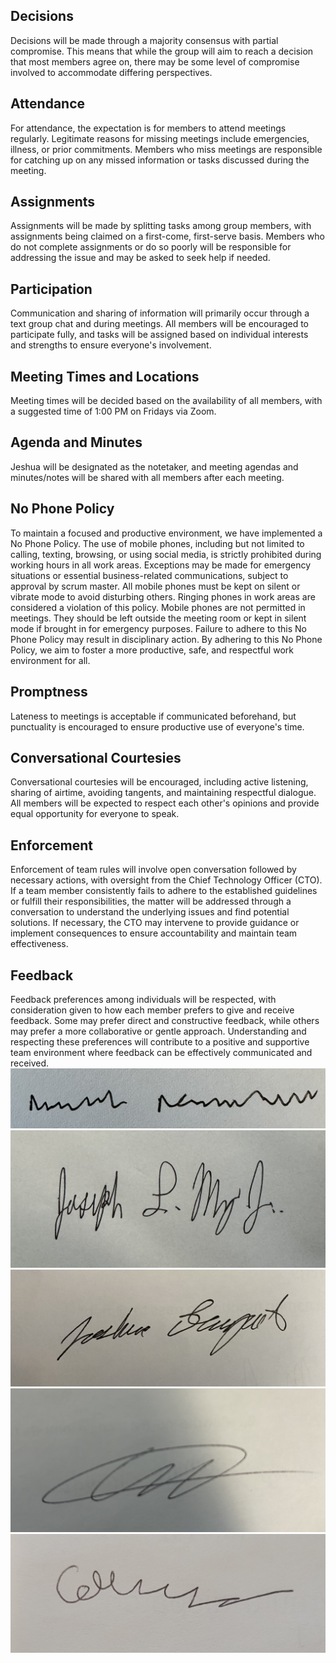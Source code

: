 ## Decisions
Decisions will be made through a majority consensus with partial compromise. This means that while the group will aim to reach a decision that most members agree on, there may be some level of compromise involved to accommodate differing perspectives.
## Attendance
For attendance, the expectation is for members to attend meetings regularly. Legitimate reasons for missing meetings include emergencies, illness, or prior commitments. Members who miss meetings are responsible for catching up on any missed information or tasks discussed during the meeting.
## Assignments
Assignments will be made by splitting tasks among group members, with assignments being claimed on a first-come, first-serve basis. Members who do not complete assignments or do so poorly will be responsible for addressing the issue and may be asked to seek help if needed.
## Participation
Communication and sharing of information will primarily occur through a text group chat and during meetings. All members will be encouraged to participate fully, and tasks will be assigned based on individual interests and strengths to ensure everyone's involvement.
## Meeting Times and Locations
Meeting times will be decided based on the availability of all members, with a suggested time of 1:00 PM on Fridays via Zoom.
## Agenda and Minutes
Jeshua will be designated as the notetaker, and meeting agendas and minutes/notes will be shared with all members after each meeting.
## No Phone Policy

To maintain a focused and productive environment, we have implemented a No Phone Policy. The use of mobile phones, including but not limited to calling, texting, browsing, or using social media, is strictly prohibited during working hours in all work areas. Exceptions may be made for emergency situations or essential business-related communications, subject to approval by scrum master. All mobile phones must be kept on silent or vibrate mode to avoid disturbing others. Ringing phones in work areas are considered a violation of this policy. Mobile phones are not permitted in meetings. They should be left outside the meeting room or kept in silent mode if brought in for emergency purposes. Failure to adhere to this No Phone Policy may result in disciplinary action. By adhering to this No Phone Policy, we aim to foster a more productive, safe, and respectful work environment for all.
## Promptness
Lateness to meetings is acceptable if communicated beforehand, but punctuality is encouraged to ensure productive use of everyone's time.
## Conversational Courtesies
Conversational courtesies will be encouraged, including active listening, sharing of airtime, avoiding tangents, and maintaining respectful dialogue. All members will be expected to respect each other's opinions and provide equal opportunity for everyone to speak.
## Enforcement
Enforcement of team rules will involve open conversation followed by necessary actions, with oversight from the Chief Technology Officer (CTO). If a team member consistently fails to adhere to the established guidelines or fulfill their responsibilities, the matter will be addressed through a conversation to understand the underlying issues and find potential solutions. If necessary, the CTO may intervene to provide guidance or implement consequences to ensure accountability and maintain team effectiveness.
## Feedback
Feedback preferences among individuals will be respected, with consideration given to how each member prefers to give and receive feedback. Some may prefer direct and constructive feedback, while others may prefer a more collaborative or gentle approach. Understanding and respecting these preferences will contribute to a positive and supportive team environment where feedback can be effectively communicated and received.
![Signature.](https://github.com/Cmoc10/305-Project/blob/main/src/MichaelMSignature.png)
![Signature.](https://github.com/Cmoc10/305-Project/blob/main/src/Joseph%20May%20Signature.jpg)
![Signature.](https://github.com/Cmoc10/305-Project/blob/main/src/Jeshua%20signature.jpg)
![Signature.](https://github.com/Cmoc10/305-Project/blob/main/src/IMG_2535.jpg)
![Signature.](https://github.com/Cmoc10/305-Project/blob/main/src/20240226_130531.jpg)
